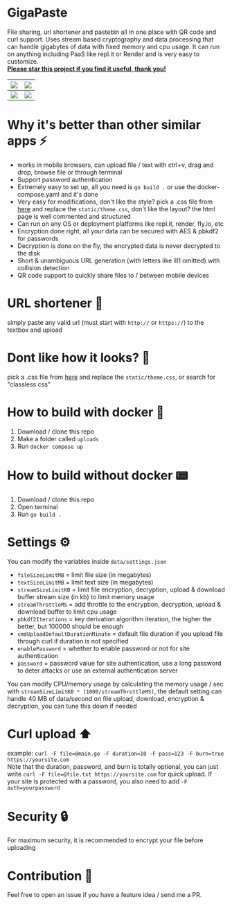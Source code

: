 # GigaPaste
File sharing, url shortener and pastebin all in one place with QR code and curl support. Uses stream based cryptography and data processing that can handle gigabytes of data with fixed memory and cpu usage. It can run on anything including PaaS like repl.it or Render and is very easy to customize.  
<ins>**Please star this project if you find it useful, thank you!**</ins>

| ![](https://github.com/user-attachments/assets/d75999e5-736a-4ef4-80e8-c9a77079ed45) | ![](https://github.com/user-attachments/assets/80bab1ca-0685-4939-a999-8392d7c1bc8b) |
|--------------------------------|--------------------------------|
| ![](https://github.com/user-attachments/assets/34997223-8a08-4707-8490-9c9941f59141) | ![](https://github.com/user-attachments/assets/a54146fb-9c5f-46f2-a79b-c338e9272b53) |


# Why it's better than other similar apps :zap:
- works in mobile browsers, can upload file / text with ctrl+v, drag and drop, browse file or through terminal
- Support password authentication
- Extremely easy to set up, all you need is `go build .` or use the docker-compose.yaml and it's done
- Very easy for modifications, don't like the style? pick a .css file from [here](https://github.com/dbohdan/classless-css) and replace the `static/theme.css`, don't like the layout? the html page is well commented and structured
- Can run on any OS or deployment platforms like repl.it, render, fly.io, etc
- Encryption done right, all your data can be secured with AES & pbkdf2 for passwords
- Decryption is done on the fly, the encrypted data is never decrypted to the disk
- Short & unambiguous URL generation (with letters like ilI1 omitted) with collision detection
- QR code support to quickly share files to / between mobile devices

# URL shortener 🔗
simply paste any valid url (must start with `http://` or `https://`) to the textbox and upload

# Dont like how it looks? 🎨
pick a .css file from [here](https://github.com/dbohdan/classless-css) and replace the `static/theme.css`, or search for "classless css"

# How to build with docker :whale2:
1. Download / clone this repo
2. Make a folder called `uploads`
3. Run `docker compose up`
   
# How to build without docker 📟
1. Download / clone this repo
2. Open terminal
3. Run `go build .`

# Settings ⚙️
You can modify the variables inside `data/settings.json`
- `fileSizeLimitMB` = limit file size (in megabytes)
- `textSizeLimitMB` = limit text size (in megabytes)
- `streamSizeLimitKB` = limit file encryption, decryption, upload & download buffer stream size (in kb) to limit memory usage
- `streamThrottleMS` = add throttle to the encryption, decryption, upload & download buffer to limit cpu usage
- `pbkdf2Iterations` = key derivation algorithm iteration, the higher the better, but 100000 should be enough
- `cmdUploadDefaultDurationMinute` = default file duration if you upload file through curl if duration is not specified
- `enablePassword` = whether to enable password or not for site authentication
- `password` = password value for site authentication, use a long password to deter attacks or use an external authentication server 

You can modify CPU/memory usage by calculating the memory usage / sec with `streamSizeLimitKB * (1000/streamThrottleMS)`, the default setting can handle 40 MB of data/second on file upload, download, encryption & decryption, you can tune this down if needed

# Curl upload ⬆️
example: `curl -F file=@main.go -F duration=10 -F pass=123 -F burn=true https://yoursite.com`  
Note that the duration, password, and burn is totally optional, you can just write `curl -F file=@file.txt https://yoursite.com` for quick upload. If your site is protected with a password, you also need to add `-F auth=yourpassword`

# Security 🔒
For maximum security, it is recommended to encrypt your file before uploading

# Contribution 🤝
Feel free to open an issue if you have a feature idea / send me a PR.
